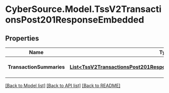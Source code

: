 # CyberSource.Model.TssV2TransactionsPost201ResponseEmbedded
## Properties

Name | Type | Description | Notes
------------ | ------------- | ------------- | -------------
**TransactionSummaries** | [**List&lt;TssV2TransactionsPost201ResponseEmbeddedTransactionSummaries&gt;**](TssV2TransactionsPost201ResponseEmbeddedTransactionSummaries.md) | transaction search summary | [optional] 

[[Back to Model list]](../README.md#documentation-for-models) [[Back to API list]](../README.md#documentation-for-api-endpoints) [[Back to README]](../README.md)

